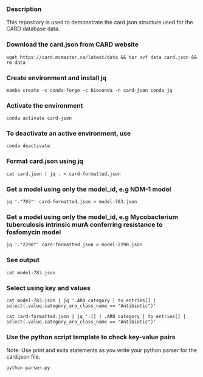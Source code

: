 ### Description

This repository is used to demonstrate the card.json structure used for the CARD database data.

### Download the card.json from CARD website

```
wget https://card.mcmaster.ca/latest/data && tar xvf data card.json && rm data
```

### Create environment and install jq

```
mamba create -c conda-forge -c bioconda -n card-json conda jq
```

### Activate the environment

```
conda activate card-json
```

### To deactivate an active environment, use

```
conda deactivate
```

### Format card.json using jq

```
cat card.json | jq . > card-formatted.json
```
### Get a model using only the model_id, e.g NDM-1 model

```
jq '."783"' card-formatted.json > model-783.json
```

### Get a model using only the model_id, e.g Mycobacterium tuberculosis intrinsic murA conferring resistance to fosfomycin model

```
jq '."2290"' card-formatted.json > model-2290.json
```

### See output

```
cat model-783.json
```

### Select using key and values

```
cat model-783.json | jq '.ARO_category | to_entries[] | select(.value.category_aro_class_name == "Antibiotic")'

cat card-formatted.json | jq '.[] | .ARO_category | to_entries[] | select(.value.category_aro_class_name == "Antibiotic")'
```

### Use the python script template to check key-value pairs

Note: Use print and exits statements as you write your python parser for the card.json file.

```
python parser.py
```